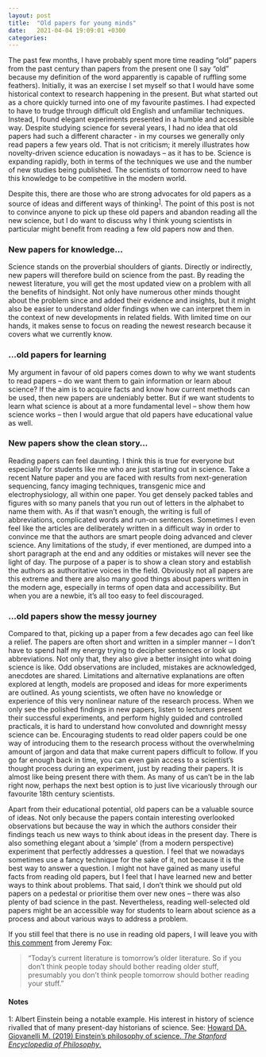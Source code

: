 ```yaml
---
layout: post
title:  "Old papers for young minds"
date:   2021-04-04 19:09:01 +0300
categories:
---
```


The past few months, I have probably spent more time reading “old” papers from the past century than papers from the present one (I say “old” because my definition of the word apparently is capable of ruffling some feathers). Initially, it was an exercise I set myself so that I would have some historical context to research happening in the present. But what started out as a chore quickly turned into one of my favourite pastimes. I had expected to have to trudge through difficult old English and unfamiliar techniques. Instead, I found elegant experiments presented in a humble and accessible way. Despite studying science for several years, I had no idea that old papers had such a different character - in my courses we generally only read papers a few years old. That is not criticism; it merely illustrates how novelty-driven science education is nowadays – as it has to be. Science is expanding rapidly, both in terms of the techniques we use and the number of new studies being published. The scientists of tomorrow need to have this knowledge to be competitive in the modern world.

Despite this, there are those who are strong advocates for old papers as a source of ideas and different ways of thinking<sup>[1](#myfootnote1)</sup>. The point of this post is not to convince anyone to pick up these old papers and abandon reading all the new science, but I do want to discuss why I think young scientists in particular might benefit from reading a few old papers now and then.

### New papers for knowledge…

Science stands on the proverbial shoulders of giants. Directly or indirectly, new papers will therefore build on science from the past. By reading the newest literature, you will get the most updated view on a problem with all the benefits of hindsight. Not only have numerous other minds thought about the problem since and added their evidence and insights, but it might also be easier to understand older findings when we can interpret them in the context of new developments in related fields. With limited time on our hands, it makes sense to focus on reading the newest research because it covers what we currently know.

### …old papers for learning

My argument in favour of old papers comes down to why we want students to read papers – do we want them to gain information or learn about science? If the aim is to acquire facts and know how current methods can be used, then new papers are undeniably better. But if we want students to learn what science is about at a more fundamental level – show them how science works – then I would argue that old papers have educational value as well.

### New papers show the clean story…

Reading papers can feel daunting. I think this is true for everyone but especially for students like me who are just starting out in science. Take a recent Nature paper and you are faced with results from next-generation sequencing, fancy imaging techniques, transgenic mice and electrophysiology, all within one paper. You get densely packed tables and figures with so many panels that you run out of letters in the alphabet to name them with. As if that wasn’t enough, the writing is full of abbreviations, complicated words and run-on sentences. Sometimes I even feel like the articles are deliberately written in a difficult way in order to convince me that the authors are smart people doing advanced and clever science. Any limitations of the study, if ever mentioned, are dumped into a short paragraph at the end and any oddities or mistakes will never see the light of day. The purpose of a paper is to show a clean story and establish the authors as authoritative voices in the field. Obviously not all papers are this extreme and there are also many good things about papers written in the modern age, especially in terms of open data and accessibility. But when you are a newbie, it’s all too easy to feel discouraged.

### …old papers show the messy journey

Compared to that, picking up a paper from a few decades ago can feel like a relief. The papers are often short and written in a simpler manner – I don’t have to spend half my energy trying to decipher sentences or look up abbreviations. Not only that, they also give a better insight into what doing science is like. Odd observations are included, mistakes are acknowledged, anecdotes are shared. Limitations and alternative explanations are often explored at length, models are proposed and ideas for more experiments are outlined. As young scientists, we often have no knowledge or experience of this very nonlinear nature of the research process. When we only see the polished findings in new papers, listen to lecturers present their successful experiments, and perform highly guided and controlled practicals, it is hard to understand how convoluted and downright messy science can be. Encouraging students to read older papers could be one way of introducing them to the research process without the overwhelming amount of jargon and data that make current papers difficult to follow. If you go far enough back in time, you can even gain access to a scientist’s thought process during an experiment, just by reading their papers. It is almost like being present there with them. As many of us can’t be in the lab right now, perhaps the next best option is to just live vicariously through our favourite 18th century scientists.

Apart from their educational potential, old papers can be a valuable source of ideas. Not only because the papers contain interesting overlooked observations but because the way in which the authors consider their findings teach us new ways to think about ideas in the present day. There is also something elegant about a ‘simple’ (from a modern perspective) experiment that perfectly addresses a question. I feel that we nowadays sometimes use a fancy technique for the sake of it, not because it is the best way to answer a question. I might not have gained as many useful facts from reading old papers, but I feel that I have learned new and better ways to think about problems. That said, I don’t think we should put old papers on a pedestal or prioritise them over new ones – there was also plenty of bad science in the past. Nevertheless, reading well-selected old papers might be an accessible way for students to learn about science as a process and about various ways to address a problem.

If you still feel that there is no use in reading old papers, I will leave you with [this comment](https://dynamicecology.wordpress.com/2015/10/08/musings-on-reading-older-literature/#comment-44611) from Jeremy Fox:

>“Today’s current literature is tomorrow’s older literature. So if you don’t think people today should bother reading older stuff, presumably you don’t think people tomorrow should bother reading your stuff.”

#### Notes

<a name="myfootnote1">1</a>: Albert Einstein being a notable example. His interest in history of science rivalled that of many present-day historians of science. See: [Howard DA, Giovanelli M. (2019) Einstein’s philosophy of science. _The Stanford Encyclopedia of Philosophy_.](https://plato.stanford.edu/entries/einstein-philscience/)
